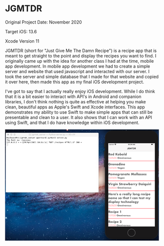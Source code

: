 # JGMTDR

Original Project Date: November 2020

Target iOS: 13.6

Xcode Version 11

JGMTDR (short for "Just Give Me The Damn Recipe") is a recipe app that is meant to get straight to the point and display the recipes you want to find. I originally came up with the idea for another class I had at the time, mobile app development. In mobile app development we had to create a simple server and website that used javascript and interacted with our server. I took the server and simple database that I made for that website and copied it over here, then made this app as my final iOS development project.

I've got to say that I actually really enjoy iOS development. While I do think that it is a bit easier to interact with API's in Android and companion libraries, I don't think nothing is quite as effective at helping you make clean, beautiful apps as Apple's Swift and Xcode interfaces. This app demonstrates my ability to use Swift to make simple apps that can still be presentable and clean to a user. It also shows that I can work with an API using Swift, and that I do have knowledge within iOS development.

![alt text](https://github.com/K2-XT/JGMTDR/blob/main/Screenshots/Screen%20Shot%202021-04-29%20at%2010.34.49%20AM.png?raw=true)
